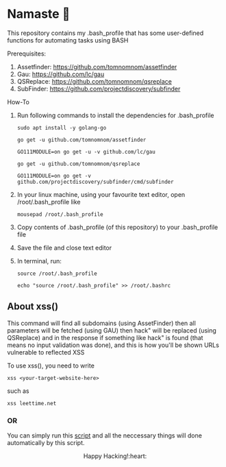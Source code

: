 # Namaste 🙏
This repository contains my .bash_profile that has some user-defined functions for automating tasks using BASH

Prerequisites:
1) Assetfinder: https://github.com/tomnomnom/assetfinder
2) Gau: https://github.com/lc/gau
3) QSReplace: https://github.com/tomnomnom/qsreplace
4) SubFinder: https://github.com/projectdiscovery/subfinder

How-To

1) Run following commands to install the dependencies for .bash_profile
           
       sudo apt install -y golang-go

       go get -u github.com/tomnomnom/assetfinder
 
       GO111MODULE=on go get -u -v github.com/lc/gau
  
       go get -u github.com/tomnomnom/qsreplace
      
       GO111MODULE=on go get -v github.com/projectdiscovery/subfinder/cmd/subfinder
       
2) In your linux machine, using your favourite text editor, open /root/.bash_profile like 

       mousepad /root/.bash_profile
       
3) Copy contents of .bash_profile (of this repository) to  your .bash_profile file
4) Save the file and close text editor 
5) In terminal, run:

       source /root/.bash_profile
 
       echo "source /root/.bash_profile" >> /root/.bashrc

About xss()
--

This command will find all subdomains (using AssetFinder) then all parameters will be fetched (using GAU) then hack\" will be replaced (using QSReplace) and in the response if something like hack\" is found (that means no input validation was done), and this is how you'll be shown URLs vulnerable to reflected XSS

To use xss(), you need to write
    
    xss <your-target-website-here>

such as

    xss leettime.net
 
 ### OR
 
You can simply run this [script](https://github.com/HacktivistRO/HackBox/) and all the neccessary things will done automatically by this script.
<p align="center">
Happy Hacking!:heart:
</p>


